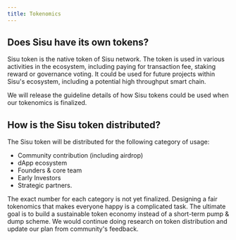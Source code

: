 ```yaml
---
title: Tokenomics
---
```


## Does Sisu have its own tokens?

Sisu token is the native token of Sisu network. The token is used in various activities in the ecosystem, including paying for transaction fee, staking reward or governance voting. It could be used for future projects within Sisu's ecosystem, including a potential high throughput smart chain.

We will release the guideline details of how Sisu tokens could be used when our tokenomics is finalized.

## How is the Sisu token distributed?

The Sisu token will be distributed for the following category of usage:
- Community contribution (including airdrop)
- dApp ecosystem
- Founders & core team
- Early Investors
- Strategic partners.

The exact number for each category is not yet finalized. Designing a fair tokenomics that makes everyone happy is a complicated task. The ultimate goal is to build a sustainable token economy instead of a short-term pump & dump scheme. We would continue doing research on token distribution and update our plan from community's feedback.
